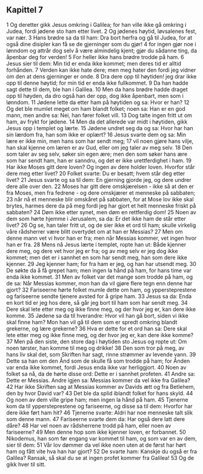 ## Kapittel 7

1 Og deretter gikk Jesus omkring i Galilea; for han ville ikke gå omkring i Judea, fordi jødene sto ham etter livet.
2 Og jødenes høytid, løvsalenes fest, var nær.
3 Hans brødre sa da til ham: Dra bort herfra og gå til Judea, for at også dine disipler kan få se de gjerninger som du gjør!
4 for ingen gjør noe i lønndom og attrår dog selv å være almindelig kjent; gjør du sådanne ting, da åpenbar deg for verden!
5 For heller ikke hans brødre trodde på ham.
6 Jesus sier til dem: Min tid er enda ikke kommet; men deres tid er alltid forhånden.
7 Verden kan ikke hate dere; men meg hater den fordi jeg vidner om den at dens gjerninger er onde.
8 Dra dere opp til høytiden! jeg drar ikke opp til denne høytid; for min tid er enda ikke fullkommet.
9 Da han hadde sagt dette til dem, ble han i Galilea.
10 Men da hans brødre hadde draget opp til høyden, da dro også han der opp, dog ikke åpenbart, men som i lønndom.
11 Jødene lette da etter ham på høytiden og sa: Hvor er han?
12 Og det ble mumlet meget om ham blandt folket; noen sa: Han er en god mann, men andre sa: Nei, han fører folket vill.
13 Dog talte ingen fritt ut om ham, av frykt for jødene.
14 Men da det allerede var midt i høytiden, gikk Jesus opp i templet og lærte.
15 Jødene undret seg da og sa: Hvor har han sin lærdom fra, han som ikke er oplært?
16 Jesus svarte dem og sa: Min lære er ikke min, men hans som har sendt meg;
17 vil noen gjøre hans vilje, han skal kjenne om læren er av Gud, eller om jeg taler av meg selv.
18 Den som taler av seg selv, søker sin egen ære; men den som søker hans ære som har sendt ham, han er sanndru, og det er ikke urettferdighet i ham.
19 Har ikke Moses gitt dere loven? Og ingen av dere holder loven. Hvorfor står dere meg etter livet?
20 Folket svarte: Du er besatt; hvem står deg etter livet?
21 Jesus svarte og sa til dem: En gjerning gjorde jeg, og dere undrer dere alle over den.
22 Moses har gitt dere omskjærelsen - ikke så at den er fra Moses, men fra fedrene - og dere omskjærer et menneske på sabbaten;
23 når nå et menneske blir omskåret på sabbaten, for at Mose lov ikke skal brytes, harmes dere da på meg fordi jeg har gjort et helt menneske friskt på sabbaten?
24 Døm ikke etter synet, men døm en rettferdig dom!
25 Noen av dem som hørte hjemme i Jerusalem, sa da: Er det ikke ham de står etter livet?
26 Og se, han taler fritt ut, og de sier ikke et ord til ham; skulle virkelig våre rådsherrer være blitt overtydet om at han er Messias?
27 Men om denne mann vet vi hvor han er fra; men når Messias kommer, vet ingen hvor han er fra.
28 Mens nå Jesus lærte i templet, ropte han ut: Både kjenner dere meg, og dere vet hvor jeg er fra; og av meg selv er jeg dog ikke kommet; men det er i sannhet en som har sendt meg, han som dere ikke kjenner.
29 Jeg kjenner ham; for fra ham er jeg, og han har utsendt meg.
30 De søkte da å få grepet ham; men ingen la hånd på ham, for hans time var enda ikke kommet.
31 Men av folket var det mange som trodde på ham, og de sa: Når Messias kommer, mon han da vil gjøre flere tegn enn denne har gjort?
32 Fariseerne hørte folket mumle dette om ham, og yppersteprestene og fariseerne sendte tjenere avsted for å gripe ham.
33 Jesus sa da: Enda en kort tid er jeg hos dere, så går jeg bort til ham som har sendt meg.
34 Dere skal lete etter meg og ikke finne meg, og der hvor jeg er, kan dere ikke komme.
35 Jødene sa da til hverandre: Hvor vil han gå bort, siden vi ikke skal finne ham? Mon han vil gå til dem som er spredt omkring blandt grekerne, og lære grekerne?
36 Hva er dette for et ord han sa: Dere skal lete etter meg og ikke finne meg, og der hvor jeg er, kan dere ikke komme?
37 Men på den siste, den store dag i høytiden sto Jesus og ropte ut: Om noen tørster, han komme til meg og drikke!
38 Den som tror på meg, av hans liv skal det, som Skriften har sagt, rinne strømmer av levende vann.
39 Dette sa han om den Ånd som de skulle få som trodde på ham; for Ånden var enda ikke kommet, fordi Jesus enda ikke var herliggjort.
40 Noen av folket sa nå, da de hørte disse ord: Dette er i sannhet profeten.
41 Andre sa: Dette er Messias. Andre igjen sa: Messias kommer da vel ikke fra Galilea?
42 Har ikke Skriften sag at Messias kommer av Davids ætt og fra Betlehem, den by hvor David var?
43 Det ble da splid iblandt folket for hans skyld.
44 Og noen av dem ville gripe ham; men ingen la hånd på ham.
45 Tjenerne kom da til yppersteprestene og fariseerne, og disse sa til dem: Hvorfor har dere ikke ført ham hit?
46 Tjenerne svarte: Aldri har noe menneske talt slik som denne mann.
47 Fariseerne svarte dem da: Har også dere latt dere dåre?
48 Har vel noen av rådsherrene trodd på ham, eller noen av fariseerne?
49 Men denne hop som ikke kjenner loven, er forbannet.
50 Nikodemus, han som før engang var kommet til ham, og som var en av dem, sier til dem:
51 Vår lov dømmer da vel ikke noen uten at de først har hørt ham og fått vite hva han har gjort?
52 De svarte ham: Kanskje du også er fra Galilea? Ransak, så skal du se at ingen profet kommer fra Galilea!
53 Og de gikk hver til sitt.
